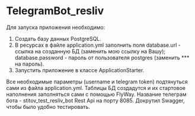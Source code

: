 # TelegramBot_resliv
Для запуска приложения необходимо:
1) Создать базу данных PostgreSQL. 
2) В ресурсах в файле application.yml заполнить поля database.url  - ссылка на созданную БД (заменить мою ссылку на Вашу); database.password - пароль от пользователя postgres (заменить *** на пароль).
3) Запустить приложение в классе ApplicationStarter.

Все необходимые параметры (username и telegram token) подтянуться сами из файла application.yml.
Таблицы БД создадутся и их стартовое наполнения заполняться сами с помощью FlyWay.
Название телеграм бота - stitov_test_resliv_bot
Rest Api на порту 8085. Докрутил Swagger, чтобы было удобно тестировать.
